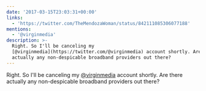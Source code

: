 ```yaml
---
date: '2017-03-15T23:03:31+00:00'
links:
  - 'https://twitter.com/TheMendozaWoman/status/842111085306077188'
mentions:
  - '@virginmedia'
description: >-
  Right. So I'll be canceling my
  [@virginmedia](https://twitter.com/@virginmedia) account shortly. Are there
  actually any non-despicable broadband providers out there?
---
```

Right. So I'll be canceling my [@virginmedia](https://twitter.com/@virginmedia) account shortly. Are there actually any non-despicable broadband providers out there? 
